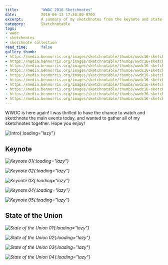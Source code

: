 ```yaml
---
title:          "WWDC 2016 Sketchnotes"
date:           2016-06-13 17:30:00-0700
excerpt:        A summary of my sketchnotes from the keynote and state of the union.
category:       Sketchnotable
tags:
- wwdc
- sketchnotes
- sketchnote collection
read_time:      false
gallery_thumb:
- https://media.bennorris.org/images/sketchnotable/thumbs/wwdc16-sketchnotes-1.JPG
- https://media.bennorris.org/images/sketchnotable/thumbs/wwdc16-sketchnotes-keynote-01.JPG
- https://media.bennorris.org/images/sketchnotable/thumbs/wwdc16-sketchnotes-keynote-02.JPG
- https://media.bennorris.org/images/sketchnotable/thumbs/wwdc16-sketchnotes-keynote-03.JPG
- https://media.bennorris.org/images/sketchnotable/thumbs/wwdc16-sketchnotes-keynote-04.JPG
- https://media.bennorris.org/images/sketchnotable/thumbs/wwdc16-sketchnotes-keynote-05.JPG
- https://media.bennorris.org/images/sketchnotable/thumbs/wwdc16-sketchnotes-state-of-the-union-01.JPG
- https://media.bennorris.org/images/sketchnotable/thumbs/wwdc16-sketchnotes-state-of-the-union-02.JPG
- https://media.bennorris.org/images/sketchnotable/thumbs/wwdc16-sketchnotes-state-of-the-union-03.JPG
- https://media.bennorris.org/images/sketchnotable/thumbs/wwdc16-sketchnotes-state-of-the-union-04.JPG
---
```


WWDC is here again! I was thrilled to have the chance to watch and sketchnote the main events today, and wanted to gather all of my sketchnotes together. Hope you enjoy!


![Intro](https://media.bennorris.org/images/sketchnotable/wwdc16/wwdc16-sketchnotes-1.JPG){:loading="lazy"}

## Keynote

_![Keynote 01](https://media.bennorris.org/images/sketchnotable/wwdc16/wwdc16-sketchnotes-keynote-01.JPG){:loading="lazy"}_

_![Keynote 02](https://media.bennorris.org/images/sketchnotable/wwdc16/wwdc16-sketchnotes-keynote-02.JPG){:loading="lazy"}_

_![Keynote 03](https://media.bennorris.org/images/sketchnotable/wwdc16/wwdc16-sketchnotes-keynote-03.JPG){:loading="lazy"}_

_![Keynote 04](https://media.bennorris.org/images/sketchnotable/wwdc16/wwdc16-sketchnotes-keynote-04.JPG){:loading="lazy"}_

_![Keynote 05](https://media.bennorris.org/images/sketchnotable/wwdc16/wwdc16-sketchnotes-keynote-05.JPG){:loading="lazy"}_

## State of the Union

_![State of the Union 01](https://media.bennorris.org/images/sketchnotable/wwdc16/wwdc16-sketchnotes-state-of-the-union-01.JPG){:loading="lazy"}_

_![State of the Union 02](https://media.bennorris.org/images/sketchnotable/wwdc16/wwdc16-sketchnotes-state-of-the-union-02.JPG){:loading="lazy"}_

_![State of the Union 03](https://media.bennorris.org/images/sketchnotable/wwdc16/wwdc16-sketchnotes-state-of-the-union-03.JPG){:loading="lazy"}_

_![State of the Union 04](https://media.bennorris.org/images/sketchnotable/wwdc16/wwdc16-sketchnotes-state-of-the-union-04.JPG){:loading="lazy"}_
